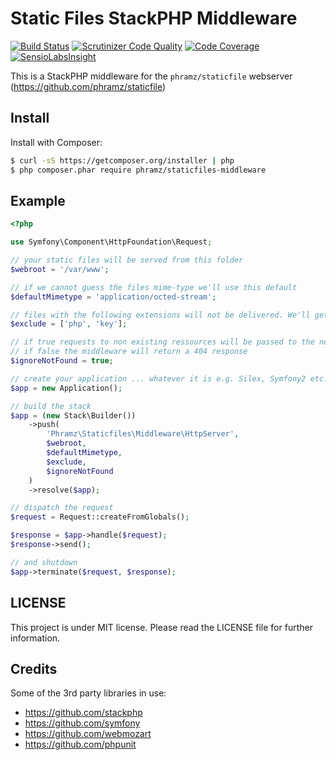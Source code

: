 # Static Files StackPHP Middleware

[![Build Status](https://travis-ci.org/phramz/staticfiles-middleware.svg)](https://travis-ci.org/phramz/staticfiles-middleware) [![Scrutinizer Code Quality](https://scrutinizer-ci.com/g/phramz/staticfiles-middleware/badges/quality-score.png?b=master)](https://scrutinizer-ci.com/g/phramz/staticfiles-middleware/?branch=master) [![Code Coverage](https://scrutinizer-ci.com/g/phramz/staticfiles-middleware/badges/coverage.png?b=master)](https://scrutinizer-ci.com/g/phramz/staticfiles-middleware/?branch=master) [![SensioLabsInsight](https://insight.sensiolabs.com/projects/e3ae1420-edd0-4087-9d23-80f2323ceaa5/mini.png)](https://insight.sensiolabs.com/projects/e3ae1420-edd0-4087-9d23-80f2323ceaa5)

This is a StackPHP middleware for the `phramz/staticfile` webserver (https://github.com/phramz/staticfile)

## Install

Install with Composer:

```bash
$ curl -sS https://getcomposer.org/installer | php
$ php composer.phar require phramz/staticfiles-middleware
```

## Example

```php
<?php

use Symfony\Component\HttpFoundation\Request;

// your static files will be served from this folder
$webroot = '/var/www';

// if we cannot guess the files mime-type we'll use this default
$defaultMimetype = 'application/octed-stream';

// files with the following extensions will not be delivered. We'll get a 404 instead.
$exclude = ['php', 'key'];

// if true requests to non existing ressources will be passed to the next app in stack.
// if false the middleware will return a 404 response
$ignoreNotFound = true;

// create your application ... whatever it is e.g. Silex, Symfony2 etc.
$app = new Application();

// build the stack
$app = (new Stack\Builder())
    ->push(
        'Phramz\Staticfiles\Middleware\HttpServer', 
        $webroot, 
        $defaultMimetype, 
        $exclude,
        $ignoreNotFound
    )
    ->resolve($app);

// dispatch the request
$request = Request::createFromGlobals();

$response = $app->handle($request);
$response->send();

// and shutdown
$app->terminate($request, $response);
```

## LICENSE

This project is under MIT license. Please read the LICENSE file for further information.

## Credits

Some of the 3rd party libraries in use:

* https://github.com/stackphp
* https://github.com/symfony
* https://github.com/webmozart
* https://github.com/phpunit